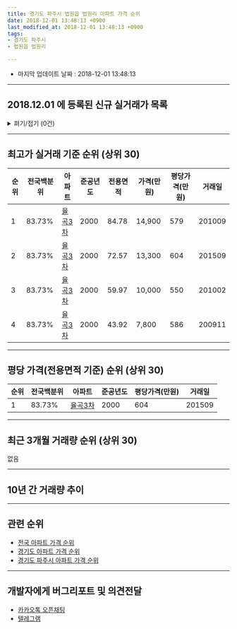 ```yaml
---
title: 경기도 파주시 법원읍 법원리 아파트 가격 순위
date: 2018-12-01 13:48:13 +0900
last_modified_at: 2018-12-01 13:48:13 +0900
tags:
- 경기도 파주시
- 법원읍 법원리

---
```


* 마지막 업데이트 날짜 : 2018-12-01 13:48:13

---

## 2018.12.01 에 등록된 신규 실거래가 목록

<details>
<summary>펴기/접기 (0건)</summary>
<div markdown="1">

|아파트|전국백분위|준공년도|전용면적|가격(만원)|평당가격(만원)|거래일|
|---|---|---|---|---|---|---|
|없음|||||||


</div>
</details>

---

## 최고가 실거래 기준 순위 (상위 30)


|순위|전국백분위|아파트|준공년도|전용면적|가격(만원)|평당가격(만원)|거래일|
|---|---|---|---|---|---|---|---|
|1|83.73%|[율곡3차](https://search.naver.com/search.naver?query=%EA%B2%BD%EA%B8%B0%EB%8F%84+%ED%8C%8C%EC%A3%BC%EC%8B%9C+%EB%B2%95%EC%9B%90%EC%9D%8D+%EB%B2%95%EC%9B%90%EB%A6%AC+%EC%9C%A8%EA%B3%A13%EC%B0%A8)|2000|84.78|14,900|579|201009|
|2|83.73%|[율곡3차](https://search.naver.com/search.naver?query=%EA%B2%BD%EA%B8%B0%EB%8F%84+%ED%8C%8C%EC%A3%BC%EC%8B%9C+%EB%B2%95%EC%9B%90%EC%9D%8D+%EB%B2%95%EC%9B%90%EB%A6%AC+%EC%9C%A8%EA%B3%A13%EC%B0%A8)|2000|72.57|13,300|604|201509|
|3|83.73%|[율곡3차](https://search.naver.com/search.naver?query=%EA%B2%BD%EA%B8%B0%EB%8F%84+%ED%8C%8C%EC%A3%BC%EC%8B%9C+%EB%B2%95%EC%9B%90%EC%9D%8D+%EB%B2%95%EC%9B%90%EB%A6%AC+%EC%9C%A8%EA%B3%A13%EC%B0%A8)|2000|59.97|10,000|550|201002|
|4|83.73%|[율곡3차](https://search.naver.com/search.naver?query=%EA%B2%BD%EA%B8%B0%EB%8F%84+%ED%8C%8C%EC%A3%BC%EC%8B%9C+%EB%B2%95%EC%9B%90%EC%9D%8D+%EB%B2%95%EC%9B%90%EB%A6%AC+%EC%9C%A8%EA%B3%A13%EC%B0%A8)|2000|43.92|7,800|586|200911|


---

## 평당 가격(전용면적 기준) 순위 (상위 30)


|순위|전국백분위|아파트|준공년도|평당가격(만원)|거래일|
|---|---|---|---|---|---|
|1|83.73%|[율곡3차](https://search.naver.com/search.naver?query=%EA%B2%BD%EA%B8%B0%EB%8F%84+%ED%8C%8C%EC%A3%BC%EC%8B%9C+%EB%B2%95%EC%9B%90%EC%9D%8D+%EB%B2%95%EC%9B%90%EB%A6%AC+%EC%9C%A8%EA%B3%A13%EC%B0%A8)|2000|604|201509|


---

## 최근 3개월 거래량 순위 (상위 30)

없음

---

## 10년 간 거래량 추이


<div style="width:100%;">
    <canvas id="deal_progress" height="250"></canvas>
</div>

<script>
new Chart(document.getElementById("deal_progress"), {
    type: 'line',
    data: {
        labels: ['200812','200901','200902','200903','200904','200905','200906','200907','200908','200909','200910','200911','200912','201001','201002','201003','201004','201005','201006','201007','201008','201009','201010','201011','201012','201101','201102','201103','201104','201105','201106','201107','201108','201109','201110','201111','201112','201201','201202','201203','201204','201205','201206','201207','201208','201209','201210','201211','201212','201301','201302','201303','201304','201305','201306','201307','201308','201309','201310','201311','201312','201401','201402','201403','201404','201405','201406','201407','201408','201409','201410','201411','201412','201501','201502','201503','201504','201505','201506','201507','201508','201509','201510','201511','201512','201601','201602','201603','201604','201605','201606','201607','201608','201609','201610','201611','201612','201701','201702','201703','201704','201705','201706','201707','201708','201709','201710','201711','201712','201801','201802','201803','201804','201805','201806','201807','201808','201809','201810','201811','201812'],
        datasets: [{
            label: '실거래 수',
            pointRadius: 1,
            data: [0, 0, 0, 1, 0, 0, 0, 0, 0, 0, 0, 1, 0, 0, 1, 0, 0, 0, 0, 0, 0, 1, 0, 0, 0, 1, 0, 0, 0, 0, 0, 0, 0, 0, 0, 0, 0, 1, 0, 0, 0, 0, 1, 0, 0, 0, 0, 1, 0, 0, 0, 0, 0, 0, 0, 0, 1, 0, 0, 0, 0, 0, 0, 1, 0, 1, 0, 0, 0, 0, 0, 0, 0, 0, 0, 0, 0, 0, 0, 0, 0, 1, 0, 0, 1, 0, 0, 0, 0, 0, 1, 0, 2, 0, 0, 2, 0, 0, 0, 0, 0, 1, 0, 0, 0, 0, 0, 0, 0, 0, 0, 2, 0, 1, 0, 1, 0, 0, 0, 0, 0],
            borderColor: "rgba(255, 201, 14, 1)",
            backgroundColor: "rgba(255, 201, 14, 0.5)",
            fill: true,
        }]
    },
    options: {
        responsive: true,
        title: {
            display: true,
            text: '10년간 거래량 추이'
        },
        tooltips: {
            mode: 'index',
            intersect: false,
        },
        hover: {
            mode: 'nearest',
            intersect: true
        },
        scales: {
            xAxes: [{
                display: true,
                scaleLabel: {
                    display: true,
                    labelString: '년/월'
                }
            }],
            yAxes: [{
                display: true,
                ticks: {
                    suggestedMin: 0,
                },
                scaleLabel: {
                    display: true,
                    labelString: '실거래 수'
                }
            }]
        }
    }
});

</script>


---

## 관련 순위

- [전국 아파트 가격 순위](https://inasie.github.io/apt-ranking/전국)
- [경기도 아파트 가격 순위](https://inasie.github.io/apt-ranking/경기도)
- [경기도 파주시 아파트 가격 순위](https://inasie.github.io/apt-ranking/경기도-파주시)


---

## 개발자에게 버그리포트 및 의견전달

- [카카오톡 오픈채팅](https://open.kakao.com/o/gLJUAP4)
- [텔레그램](https://t.me/inasie)


